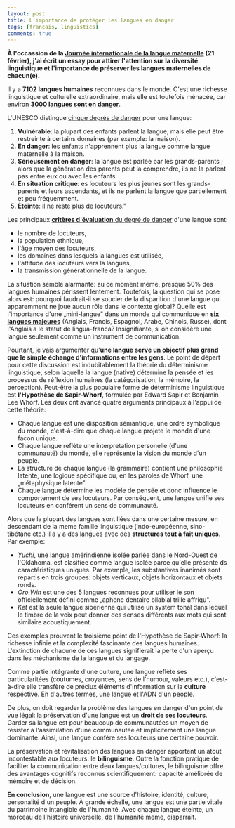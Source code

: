 ```yaml
---
layout: post
title: L'importance de protéger les langues en danger
tags: [francais, linguistics]
comments: true
---
```


**À l'occassion de la [Journée internationale de la langue maternelle](https://www.un.org/fr/observances/mother-language-day) (21 février), j'ai écrit un essay pour attirer l'attention sur la diversité linguistique et l'importance de préserver les langues maternelles de chacun(e).**

Il y a **7102 langues humaines** reconnues dans le monde. C'est une richesse linguistique et culturelle extraordinaire, mais elle est toutefois ménacée, car environ **[3000 langues sont en danger](https://www.ethnologue.com/endangered-languages)**.

L'UNESCO distingue [cinque degrés de danger](http://www.unesco.org/new/en/communication-and-information/access-to-knowledge/linguistic-diversity-andmultilingualism-on-internet/atlas-of-languages-in-danger/) pour une langue:

1.  **Vulnérable**: la plupart des enfants parlent la langue, mais elle peut être restreinte à certains domaines (par exemple: la maison).
2.  **En danger**: les enfants n'apprennent plus la langue comme langue maternelle à la maison.
3.  **Sérieusement en danger**: la langue est parlée par les grands-parents ; alors que la génération des parents peut la comprendre, ils ne la parlent pas entre eux ou avec les enfants.
4.  **En situation critique**: es locuteurs les plus jeunes sont les grands-parents et leurs ascendants, et ils ne parlent la langue que partiellement et peu fréquemment.
5.  **Éteinte**: il ne reste plus de locuteurs."

Les principaux [**critères d'évaluation** du degré de danger](https://www.ethnologue.com/endangered-languages) d'une langue sont:

-   le nombre de locuteurs,
-   la population ethnique,
-   l'âge moyen des locuteurs,
-   les domaines dans lesquels la langues est utilisée,
-   l'attitude des locuteurs vers la langues,
-   la transmission générationnelle de la langue.

La situation semble alarmante: au ce moment même, presque 50% des langues humaines périssent lentement. Toutefois, la question qui se pose alors est: pourquoi faudrait-il se soucier de la disparition d'une langue qui apparemment ne joue aucun rôle dans le contexte global? Quelle est l'importance d'une „mini-langue" dans un monde qui communique en [**six langues majeures**](http://www.un.org/depts/DGACM/faqs.shtml) (Anglais, Francis, Espagnol, Arabe, Chinois, Russe), dont l'Anglais a le statut de lingua-franca? Insignifiante, si on considère une langue seulement comme un instrument de communication.

Pourtant, je vais argumenter qu'**une langue serve un objectif plus grand que le simple échange d'informations entre les gens**. Le point de départ pour cette discussion est indubitablement la théorie du déterminisme linguistique, selon laquelle la langue (native) détermine la pensée et les processus de réflexion humaines (la catégorisation, la mémoire, la perception). Peut-être la plus populaire forme de déterminisme linguistique est **l'Hypothèse de Sapir-Whorf,** formulée par Edward Sapir et Benjamin Lee Whorf. Les deux ont avancé quatre arguments principaux à l'appui de cette théorie:

-   Chaque langue est une disposition sémantique, une ordre symbolique du monde, c'est-à-dire que chaque langue projete le monde d'une facon unique.
-   Chaque langue reflète une interpretation personelle (d'une communauté) du monde, elle représente la vision du monde d'un peuple.
-   La structure de chaque langue (la grammaire) contient une philosophie latente, une logique spécifique ou, en les paroles de Whorf, une „métaphysique latente".
-   Chaque langue détermine les modèle de pensée et donc influence le comportement de ses locuteurs. Par conséquent, une langue unifie ses locuteurs en conférent un sens de communauté.

Alors que la plupart des langues sont liées dans une certaine mesure, en descendant de la meme famille linguistique (indo-européenne, sino-tibétane etc.) il a y a des langues avec des **structures tout à fait uniques**. Par exemple:

-   *[Yuchi](http://www.yuchilanguage.org)*, une langue amérindienne isolée parlée dans le Nord-Ouest de l'Oklahoma, est clasifiée comme langue isolée parce qu'elle présente ds caractéristiques uniques. Par exemple, les substantives inanimés sont repartis en trois groupes: objets verticaux, objets horizontaux et objets ronds.
-   *Oro Win* est une des 5 langues reconnues pour utiliser le son officiellement défini comme „aphone dentaire bilabial trille affriqu".
-   *Ket* est la seule langue sibérienne qui utilise un system tonal dans lequel le timbre de la voix peut donner des senses différents aux mots qui sont similaire acoustiquement.

Ces exemples prouvent le troisième point de l'Hypothèse de Sapir-Whorf: la richesse infinie et la complexité fascinante des langues humaines. L'extinction de chacune de ces langues signifierait la perte d'un aperçu dans les méchanisme de la langue et du langage.

Comme partie intégrante d'une culture, une langue reflète ses particularitées (coutumes, croyances, sens de l'humour, valeurs etc.), c'est-à-dire elle transfère de préciux éléments d'information sur la **culture** respéctive. En d'autres termes, une langue et l'ADN d'un people.

De plus, on doit regarder la problème des langues en danger d'un point de vue légal: la préservation d'une langue est un **droit de ses locuteurs**. Garder sa langue est pour beaucoup de communautées un moyen de résister à l'assimilation d'une communautée et implicitement une langue dominante. Ainsi, une langue confère ses locuteurs une certaine pouvoir.

La préservation et révitalisation des langues en danger apportent un atout incontestable aux locuteurs: le **bilinguisme**. Outre la fonction pratique de faciliter la communication entre deux langues/cultures, le bilinguisme offre des avantages cognitifs reconnus scientifiquement: capacité améliorée de mémoire et de décision.

**En conclusion**, une langue est une source d'histoire, identité, culture, personalité d'un peuple. À grande échelle, une langue est une partie vitale du patrimoine intangible de l'humanité. Avec chaque langue éteinte, un morceau de l'histoire universelle, de l'humanité meme, disparrait.